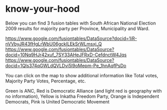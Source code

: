 know-your-hood
==============

Below you can find 3 fusion tables with South African National Election 2009 results for majority party per Province, Municipality and Ward.

https://www.google.com/fusiontables/DataSource?docid=1iR-nVVbyJR43fHgLrWbU06gckILEkSrWLmsxj_Q
https://www.google.com/fusiontables/DataSource?docid=10Nq9HJr42xuf_7SY33AHeJFRxD-CefdnctW4Jqs
https://www.google.com/fusiontables/DataSource?docid=1QIs374qGWLdQVLDvi5l9oMepm-Pe_1hnAqfPsDo

You can click on the map to show additional information like Total votes, Majority Party Votes, Percentage, etc.

Green is ANC, Red is Democratic Alliance (and light red is geography with no information), Yellow is Inkatha Freedom Party, Orange is Independent Democrats, Pink is United Democratic Movement
